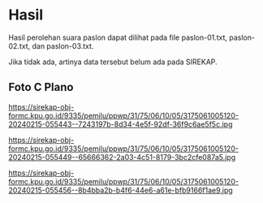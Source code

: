 # Hasil

Hasil perolehan suara paslon dapat dilihat pada file paslon-01.txt, paslon-02.txt, dan paslon-03.txt.

Jika tidak ada, artinya data tersebut belum ada pada SIREKAP.

## Foto C Plano

https://sirekap-obj-formc.kpu.go.id/9335/pemilu/ppwp/31/75/06/10/05/3175061005120-20240215-055443--7243197b-8d34-4e5f-92df-36f9c6ae5f5c.jpg

https://sirekap-obj-formc.kpu.go.id/9335/pemilu/ppwp/31/75/06/10/05/3175061005120-20240215-055449--65666362-2a03-4c51-8179-3bc2cfe087a5.jpg

https://sirekap-obj-formc.kpu.go.id/9335/pemilu/ppwp/31/75/06/10/05/3175061005120-20240215-055456--8b4bba2b-b4f6-44e6-a61e-bfb9166f1ae9.jpg
